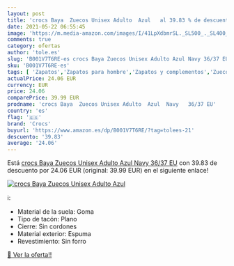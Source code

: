 ```yaml
---
layout: post
title: 'crocs Baya  Zuecos Unisex Adulto  Azul   al 39.83 % de descuento'
date: 2021-05-22 06:55:45
image: 'https://m.media-amazon.com/images/I/41LpXdbmrSL._SL500_._SL400_.jpg'
comments: true
category: ofertas
author: 'tole.es'
slug: 'B001V7T6RE-es crocs Baya Zuecos Unisex Adulto Azul Navy 36/37 EU'
sku: 'B001V7T6RE-es'
tags: [ 'Zapatos','Zapatos para hombre','Zapatos y complementos','Zuecos y mules para hombre','crocs','zuecos', ]
actualPrice: 24.06 EUR
currency: EUR
price: 24.06
comparePrice: 39.99 EUR
prodname: 'crocs Baya  Zuecos Unisex Adulto  Azul  Navy   36/37 EU'
country: 'es'
flag: '🇪🇸'
brand: 'Crocs'
buyurl: 'https://www.amazon.es/dp/B001V7T6RE/?tag=tolees-21'
descuento: '39.83'
average: '24.06'
---
```


Está [crocs Baya  Zuecos Unisex Adulto  Azul  Navy   36/37 EU](https://www.amazon.es/dp/B001V7T6RE/?tag=tolees-21) con 39.83 de descuento por 24.06 EUR (original: 39.99 EUR) en el siguiente enlace!

[![crocs Baya  Zuecos Unisex Adulto  Azul  ](https://m.media-amazon.com/images/I/41LpXdbmrSL._SL500_._SL400_.jpg)](https://www.amazon.es/dp/B001V7T6RE/?tag=tolees-21)

ℹ️:

- Material de la suela: Goma
- Tipo de tacón: Plano
- Cierre: Sin cordones
- Material exterior: Espuma
- Revestimiento: Sin forro

[🛒 Ver la oferta!!](https://www.amazon.es/dp/B001V7T6RE/?tag=tolees-21)
